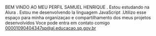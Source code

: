 BEM VINDO AO MEU PERFIL 
SAMUEL HENRIQUE 
. Estou estudando na Alura
. Estou me desenvolvendo la linguagem JavaScript 
.Utilizo esse espaço  para minha organizaçao e compartilhamento dos meus projetos  desenvolvidos 
Voce pode entra em contato comigo
00001090404347sp@al.educacao.sp.gov.br
